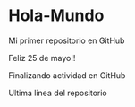 # Hola-Mundo

Mi primer repositorio en GitHub

Feliz 25 de mayo!!

Finalizando actividad en GitHub

Ultima linea del repositorio
